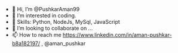 - 👋 Hi, I’m @PushkarAman99
- 👀 I’m interested in coding.
- 🌱 Skills: Python, NodeJs, MySql, JavaScript
- 💞️ I’m looking to collaborate on ...
- 📫 How to reach me https://www.linkedin.com/in/aman-pushkar-b8a182197/  ,  @aman_pushkar

<!---
PushkarAman99/PushkarAman99 is a ✨ special ✨ repository because its `README.md` (this file) appears on your GitHub profile.
You can click the Preview link to take a look at your changes.
--->
